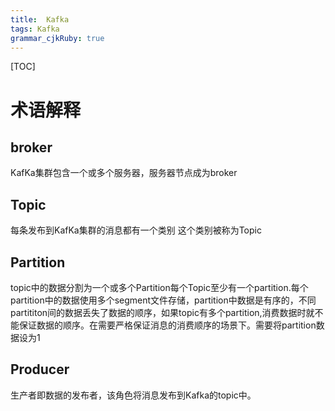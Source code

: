 ```yaml
---
title:  Kafka
tags: Kafka
grammar_cjkRuby: true
---
```



[TOC]

# 术语解释
## broker
KafKa集群包含一个或多个服务器，服务器节点成为broker
## Topic
每条发布到KafKa集群的消息都有一个类别 这个类别被称为Topic
## Partition
topic中的数据分割为一个或多个Partition每个Topic至少有一个partition.每个partition中的数据使用多个segment文件存储，partition中数据是有序的，不同partititon间的数据丢失了数据的顺序，如果topic有多个partition,消费数据时就不能保证数据的顺序。在需要严格保证消息的消费顺序的场景下。需要将partition数据设为1
## Producer
生产者即数据的发布者，该角色将消息发布到Kafka的topic中。